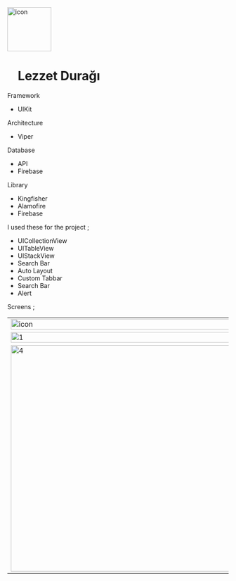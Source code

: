 
  <img height=100 alt="icon" src="https://user-images.githubusercontent.com/77745850/222790117-b93c09be-3a18-435f-90dd-6354b8afb046.png">
  <summary><ul><h1>Lezzet Durağı</h1></summary></ul>


Framework 

- UIKit

Architecture

- Viper

Database

- API
- Firebase

Library
- Kingfisher
- Alamofire
- Firebase


I used these for the project ;

- UICollectionView 
- UITableView 
- UIStackView
- Search Bar
- Auto Layout 
- Custom Tabbar 
- Search Bar
- Alert



Screens ; <br>
<table>
    <tr>
    <td><img width="100%" alt="icon" src="https://user-images.githubusercontent.com/77745850/221878625-1e482b7d-c96b-4e0f-9835-82c29bc4baf6.png"></td>
    <td><img width="100%" alt="0" src="https://user-images.githubusercontent.com/77745850/221878012-eb3996fc-6ad6-403c-baaa-176dce4c3e74.png"></td>
   </tr> 
  <tr>
    <td><img width="100%" alt="1" src="https://user-images.githubusercontent.com/77745850/221878135-d2a2915b-c707-412e-be5e-8844aed2c9cf.png"></td>
    <td><img width="100%" alt="2" src="https://user-images.githubusercontent.com/77745850/221878577-ca9467d3-b5e3-4c1f-b0e2-100608294369.png"></td>
    <td><img width="100%" alt="3" src="https://user-images.githubusercontent.com/77745850/221878587-439f5ad3-515b-48c9-99d0-23c819e1e03a.png"></td>
   </tr> 
    <tr>
    <td><img width="514" alt="4" src="https://user-images.githubusercontent.com/77745850/221879023-9ac376d0-e40f-4ee3-b111-5713c04fa78a.png"></td>
    <td><img width="514" alt="5" src="https://user-images.githubusercontent.com/77745850/221879038-b871943f-d08d-4c75-8b65-d3254a864bda.png"></td>
    <td><img width="514" alt="6" src="https://user-images.githubusercontent.com/77745850/221879047-7a09c655-0b16-4090-a7fb-7924adbc3d8c.png"></td>
   </tr> 
 
 
</table>

